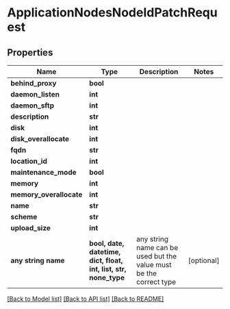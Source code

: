 # ApplicationNodesNodeIdPatchRequest


## Properties
Name | Type | Description | Notes
------------ | ------------- | ------------- | -------------
**behind_proxy** | **bool** |  | 
**daemon_listen** | **int** |  | 
**daemon_sftp** | **int** |  | 
**description** | **str** |  | 
**disk** | **int** |  | 
**disk_overallocate** | **int** |  | 
**fqdn** | **str** |  | 
**location_id** | **int** |  | 
**maintenance_mode** | **bool** |  | 
**memory** | **int** |  | 
**memory_overallocate** | **int** |  | 
**name** | **str** |  | 
**scheme** | **str** |  | 
**upload_size** | **int** |  | 
**any string name** | **bool, date, datetime, dict, float, int, list, str, none_type** | any string name can be used but the value must be the correct type | [optional]

[[Back to Model list]](../README.md#documentation-for-models) [[Back to API list]](../README.md#documentation-for-api-endpoints) [[Back to README]](../README.md)


